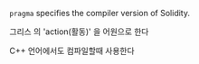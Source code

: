 `pragma` specifies the compiler version of Solidity.

그리스 의  'action(활동)' 을 어원으로 한다

C++ 언어에서도 컴파일할때 사용한다